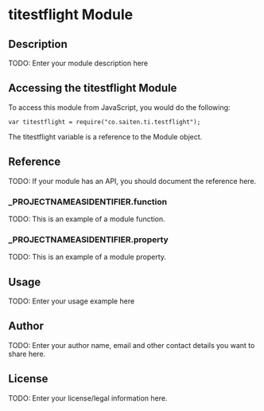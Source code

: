# titestflight Module

## Description

TODO: Enter your module description here

## Accessing the titestflight Module

To access this module from JavaScript, you would do the following:

	var titestflight = require("co.saiten.ti.testflight");

The titestflight variable is a reference to the Module object.	

## Reference

TODO: If your module has an API, you should document
the reference here.

### ___PROJECTNAMEASIDENTIFIER__.function

TODO: This is an example of a module function.

### ___PROJECTNAMEASIDENTIFIER__.property

TODO: This is an example of a module property.

## Usage

TODO: Enter your usage example here

## Author

TODO: Enter your author name, email and other contact
details you want to share here. 

## License

TODO: Enter your license/legal information here.
